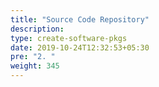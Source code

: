 ```yaml
---
title: "Source Code Repository"
description:
type: create-software-pkgs
date: 2019-10-24T12:32:53+05:30
pre: "2. "
weight: 345
---
```

